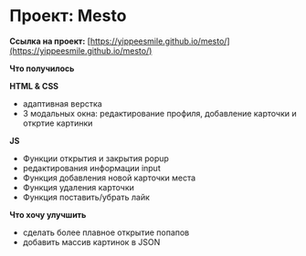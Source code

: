 # Проект: Mesto

**Ссылка на проект:**
[https://yippeesmile.github.io/mesto/](https://yippeesmile.github.io/mesto/) 

**Что получилось**

**HTML & CSS**

* адаптивная верстка 
* 3 модальных окна: редактирование профиля, добавление карточки и откртие картинки


**JS**
* Функции открытия и закрытия popup
* редактирования информации input
* Функция добавления новой карточки места
* Функция удаления карточки
* Функция поставить/убрать лайк

**Что хочу улучшить**

* сделать более плавное открытие попапов 
* добавить массив картинок в JSON

